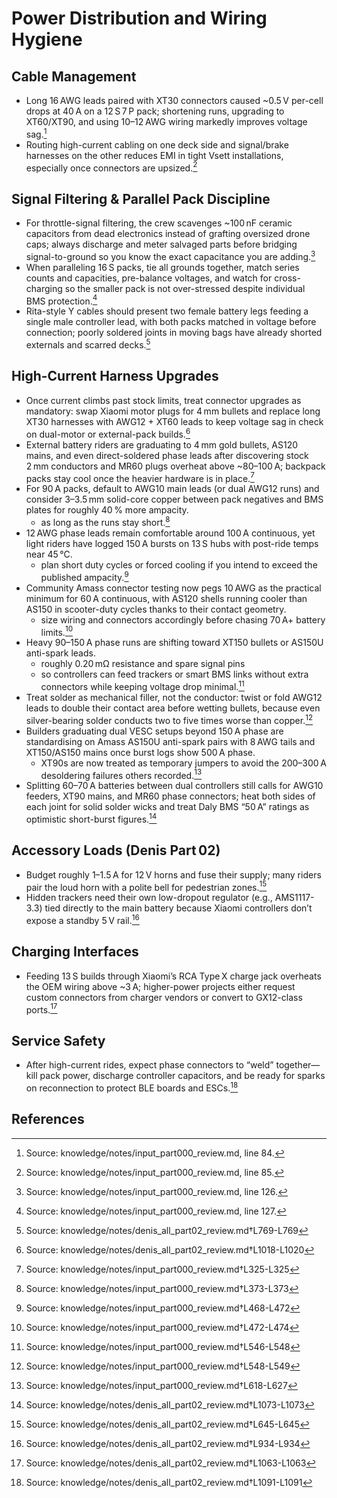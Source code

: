 # Power Distribution and Wiring Hygiene

## Cable Management

- Long 16 AWG leads paired with XT30 connectors caused ~0.5 V per-cell drops at 40 A on a 12 S 7 P pack; shortening runs, upgrading to XT60/XT90, and using 10–12 AWG wiring markedly improves voltage sag.[^long_leads]
- Routing high-current cabling on one deck side and signal/brake harnesses on the other reduces EMI in tight Vsett installations, especially once connectors are upsized.[^emi_routing]

## Signal Filtering & Parallel Pack Discipline

- For throttle-signal filtering, the crew scavenges ~100 nF ceramic capacitors from dead electronics instead of grafting oversized drone caps; always discharge and meter salvaged parts before bridging signal-to-ground so you know the exact capacitance you are adding.[^ceramic_scavenge]
- When paralleling 16 S packs, tie all grounds together, match series counts and capacities, pre-balance voltages, and watch for cross-charging so the smaller pack is not over-stressed despite individual BMS protection.[^parallel_rules]
- Rita-style Y cables should present two female battery legs feeding a single male controller lead, with both packs matched in voltage before connection; poorly soldered joints in moving bags have already shorted externals and scarred decks.[^denis-y-cable]

## High-Current Harness Upgrades

- Once current climbs past stock limits, treat connector upgrades as mandatory: swap Xiaomi motor plugs for 4 mm bullets and replace long XT30 harnesses with AWG12 + XT60 leads to keep voltage sag in check on dual-motor or external-pack builds.[^connector-upgrade]
- External battery riders are graduating to 4 mm gold bullets, AS120 mains, and even direct-soldered phase leads after discovering stock 2 mm conductors and MR60 plugs overheat above ~80–100 A; backpack packs stay cool once the heavier hardware is in place.[^1]
- For 90 A packs, default to AWG10 main leads (or dual AWG12 runs) and consider 3–3.5 mm solid-core copper between pack negatives and BMS plates for roughly 40 % more ampacity.
  - as long as the runs stay short.[^2]
- 12 AWG phase leads remain comfortable around 100 A continuous, yet light riders have logged 150 A bursts on 13 S hubs with post-ride temps near 45 °C.
  - plan short duty cycles or forced cooling if you intend to exceed the published ampacity.[^3]
- Community Amass connector testing now pegs 10 AWG as the practical minimum for 60 A continuous, with AS120 shells running cooler than AS150 in scooter-duty cycles thanks to their contact geometry.
  - size wiring and connectors accordingly before chasing 70 A+ battery limits.[^4]
- Heavy 90–150 A phase runs are shifting toward XT150 bullets or AS150U anti-spark leads.
  - roughly 0.20 mΩ resistance and spare signal pins
  - so controllers can feed trackers or smart BMS links without extra connectors while keeping voltage drop minimal.[^5]
- Treat solder as mechanical filler, not the conductor: twist or fold AWG12 leads to double their contact area before wetting bullets, because even silver-bearing solder conducts two to five times worse than copper.[^6]
- Builders graduating dual VESC setups beyond 150 A phase are standardising on Amass AS150U anti-spark pairs with 8 AWG tails and XT150/AS150 mains once burst logs show 500 A phase.
  - XT90s are now treated as temporary jumpers to avoid the 200–300 A desoldering failures others recorded.[^7]
- Splitting 60–70 A batteries between dual controllers still calls for AWG10 feeders, XT90 mains, and MR60 phase connectors; heat both sides of each joint for solid solder wicks and treat Daly BMS “50 A” ratings as optimistic short-burst figures.[^dual-feed]

## Accessory Loads (Denis Part 02)

- Budget roughly 1–1.5 A for 12 V horns and fuse their supply; many riders pair the loud horn with a polite bell for pedestrian zones.[^denis-horn]
- Hidden trackers need their own low-dropout regulator (e.g., AMS1117-3.3) tied directly to the main battery because Xiaomi controllers don’t expose a standby 5 V rail.[^denis-tracker-ldo]

## Charging Interfaces

- Feeding 13 S builds through Xiaomi’s RCA Type X charge jack overheats the OEM wiring above ~3 A; higher-power projects either request custom connectors from charger vendors or convert to GX12-class ports.[^charge-port-13s]

## Service Safety

- After high-current rides, expect phase connectors to “weld” together—kill pack power, discharge controller capacitors, and be ready for sparks on reconnection to protect BLE boards and ESCs.[^phase-safety]

[^long_leads]: Source: knowledge/notes/input_part000_review.md, line 84.
[^emi_routing]: Source: knowledge/notes/input_part000_review.md, line 85.
[^ceramic_scavenge]: Source: knowledge/notes/input_part000_review.md, line 126.
[^parallel_rules]: Source: knowledge/notes/input_part000_review.md, line 127.


## References

[^1]: Source: knowledge/notes/input_part000_review.md†L325-L325
[^2]: Source: knowledge/notes/input_part000_review.md†L373-L373
[^3]: Source: knowledge/notes/input_part000_review.md†L468-L472
[^4]: Source: knowledge/notes/input_part000_review.md†L472-L474
[^5]: Source: knowledge/notes/input_part000_review.md†L546-L548
[^6]: Source: knowledge/notes/input_part000_review.md†L548-L549
[^7]: Source: knowledge/notes/input_part000_review.md†L618-L627
[^denis-y-cable]: Source: knowledge/notes/denis_all_part02_review.md†L769-L769
[^denis-horn]: Source: knowledge/notes/denis_all_part02_review.md†L645-L645
[^denis-tracker-ldo]: Source: knowledge/notes/denis_all_part02_review.md†L934-L934
[^connector-upgrade]: Source: knowledge/notes/denis_all_part02_review.md†L1018-L1020
[^dual-feed]: Source: knowledge/notes/denis_all_part02_review.md†L1073-L1073
[^charge-port-13s]: Source: knowledge/notes/denis_all_part02_review.md†L1063-L1063
[^phase-safety]: Source: knowledge/notes/denis_all_part02_review.md†L1091-L1091

